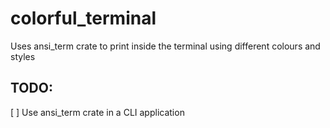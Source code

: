 # colorful_terminal
Uses ansi_term crate to print inside the terminal using different colours and styles

TODO:
---
[ ] Use ansi_term crate in a CLI application
